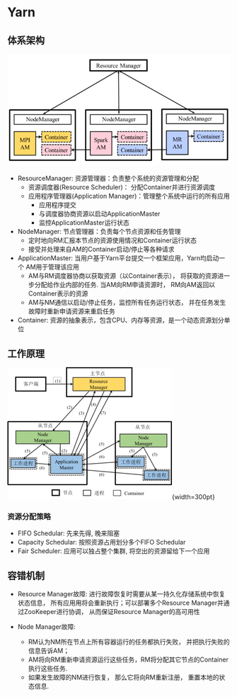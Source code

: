 # Yarn

## 体系架构

![Yarn](images/yarn.png)

* ResourceManager: 资源管理器：负责整个系统的资源管理和分配
  * 资源调度器(Resource Scheduler)： 分配Container并进行资源调度
  * 应用程序管理器(Application Manager)：管理整个系统中运行的所有应用
    * 应用程序提交
    * 与调度器协商资源以启动ApplicationMaster
    * 监控ApplicationMaster运行状态
* NodeManager: 节点管理器：负责每个节点资源和任务管理
  * 定时地向RM汇报本节点的资源使用情况和Container运行状态
  * 接受并处理来自AM的Container启动/停止等各种请求
* ApplicationMaster: 当用户基于Yarn平台提交一个框架应用，Yarn均启动一个 AM用于管理该应用
  * AM与RM调度器协商以获取资源（以Container表示），
    将获取的资源进一步分配给作业内部的任务.
    当AM向RM申请资源时， RM向AM返回以Container表示的资源
  * AM与NM通信以启动/停止任务，监控所有任务运行状态，
    并在任务发生故障时重新申请资源来重启任务
* Container: 资源的抽象表示，包含CPU、内存等资源，是一个动态资源划分单位

## 工作原理

![执行流程](images/yarn-example.png){width=300pt}

### 资源分配策略

* FIFO Schedular: 先来先得, 晚来阻塞
* Capacity Schedular: 按照资源占用划分多个FIFO Schedular
* Fair Scheduler: 应用可以独占整个集群, 将空出的资源留给下一个应用

## 容错机制

* Resource Manager故障:
  进⾏故障恢复时需要从某⼀持久化存储系统中恢复状态信息，
  所有应⽤用将会重新执⾏；可以部署多个Resource Manager并通过ZooKeeper进行协调，
  从而保证Resource Manager的⾼可用性
* Node Manager故障:

  * RM认为NM所在节点上所有容器运⾏的任务都执⾏失败， 并把执⾏失败的信息告诉AM；
  * AM将向RM重新申请资源运行这些任务，RM将分配其它节点的Container执⾏这些任务.
  * 如果发⽣故障的NM进行恢复， 那么它将向RM重新注册， 重置本地的状态信息.